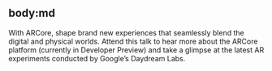 body:md
-----
With ARCore, shape brand new experiences that seamlessly blend the digital and physical worlds.  Attend this talk to hear more about the ARCore platform (currently in Developer Preview) and take a glimpse at the latest AR experiments conducted by Google’s Daydream Labs.